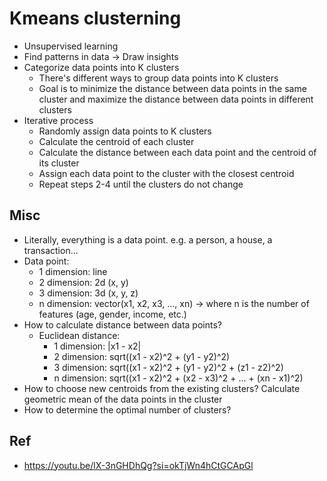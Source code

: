 # Kmeans clusterning
- Unsupervised learning
- Find patterns in data -> Draw insights
- Categorize data points into K clusters
    - There's different ways to group data points into K clusters
    - Goal is to minimize the distance between data points in the same cluster and maximize the distance between data points in different clusters
- Iterative process
    - Randomly assign data points to K clusters
    - Calculate the centroid of each cluster
    - Calculate the distance between each data point and the centroid of its cluster
    - Assign each data point to the cluster with the closest centroid
    - Repeat steps 2-4 until the clusters do not change

## Misc
- Literally, everything is a data point. e.g. a person, a house, a transaction...
- Data point:
    - 1 dimension: line
    - 2 dimension: 2d (x, y)
    - 3 dimension: 3d (x, y, z)
    - n dimension: vector(x1, x2, x3, ..., xn) -> where n is the number of features (age, gender, income, etc.)
- How to calculate distance between data points?
    - Euclidean distance:
        - 1 dimension: |x1 - x2|
        - 2 dimension: sqrt((x1 - x2)^2 + (y1 - y2)^2)
        - 3 dimension: sqrt((x1 - x2)^2 + (y1 - y2)^2 + (z1 - z2)^2)
        - n dimension: sqrt((x1 - x2)^2 + (x2 - x3)^2 + ... + (xn - x1)^2)
- How to choose new centroids from the existing clusters? Calculate geometric mean of the data points in the cluster
- How to determine the optimal number of clusters?

## Ref
- https://youtu.be/lX-3nGHDhQg?si=okTjWn4hCtGCApGl